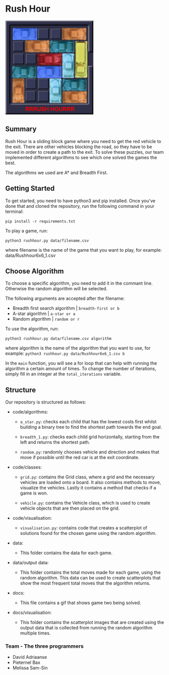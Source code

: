 
# Rush Hour 
<img src="docs/game2_visualization.gif" alt="game 2 gif" height="300"></img>


## Summary 
Rush Hour is a sliding block game where you need to get the red vehicle to the exit. There are other vehicles blocking the road, so they have to be moved in order to create a path to the exit. To solve these puzzles, our team implemented different algorithms to see which one solved the games the best.

The algorithms we used are A* and Breadth First.


## Getting Started
To get started, you need to have python3 and pip installed. 
Once you've done that and cloned the repository, run the following command in your terminal: 

```
pip install -r requirements.txt
```

To play a game, run:
```
python3 rushhour.py data/filename.csv
```
where filename is the name of the game that you want to play, for example: data/Rushhour6x6_1.csv


## Choose Algorithm
To choose a specific algorithm, you need to add it in the commant line. Otherwise the random algorithm
will be selected.

The following arguments are accepted after the filename:
* Breadth first search algorithm | ```breadth-first or b```
* A-star algorithm | ```a-star or a```
* Random algorithm | ```random or r```

To use the algorithm, run:
```
python3 rushhour.py data/filename.csv algorithm
```
where algorithm is the name of the algorithm that you want to use, for example: ```python3 rushhour.py data/Rushhour6x6_1.csv b```

In the ```main``` function, you will see a for loop that can help with running the algorithm a certain amount of times. To change the number of iterations, simply fill in an integer at the ```total_iterations``` variable.

## Structure
Our repository is structured as follows:

* code/algorithms:
    * ```a_star.py```: checks each child that has the lowest costs first whilst building a binary tree to find the shortest path towards the end goal.

    * ```breadth_1.py```: checks each child grid horizontally, starting from the left and returns the shortest path.

    * ```random.py```: randomly chooses vehicle and direction and makes that move if possible until the red car is at the exit coordinate.

* code/classes:
    * ```grid.py```: contains the Grid class, where a grid and the necessary vehicles are loaded onto a board. It also contains methods to move, visualize the vehicles. Lastly it contains a method that checks if a game is won.

    * ```vehicle.py```: contains the Vehicle class, which is used to create vehicle objects that are then placed on the grid.

* code/visualisation:
    * ```visualisation.py```: contains code that creates a scatterplot of solutions found for the chosen game using the random algorithm.

* data:
    * This folder contains the data for each game.

* data/output data:
    * This folder contains the total moves made for each game, using the random algorithm. This data can be used to create scatterplots that show the most frequent total moves that the algorithm returns.

* docs:
    * This file contains a gif that shows game two being solved.

* docs/visualisation:
    * This folder contains the scatterplot images that are created using the output data that is collected from running the random algorithm multiple times.


### Team - The three programmers
* David Adriaanse
* Pieternel Bax
* Melissa Sam-Sin
